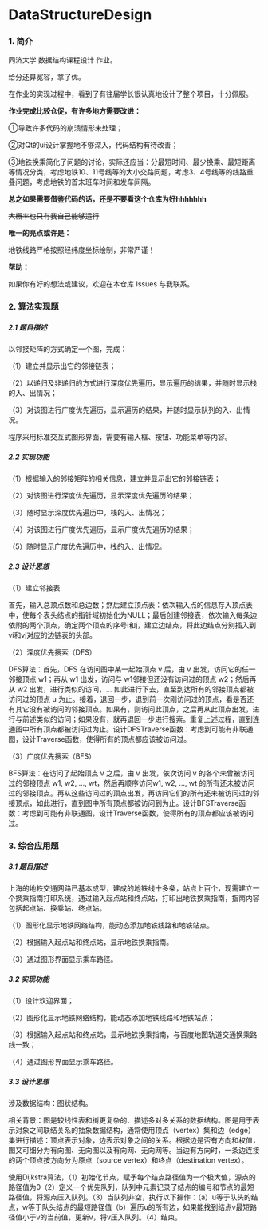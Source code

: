 # DataStructureDesign
### 1. 简介

同济大学 数据结构课程设计 作业。

给分还算宽容，拿了优。

在作业的实现过程中，看到了有往届学长很认真地设计了整个项目，十分佩服。

**作业完成比较仓促，有许多地方需要改进：**

①导致许多代码的崩溃情形未处理；

②对Qt的ui设计掌握地不够深入，代码结构有待改善；

③地铁换乘简化了问题的讨论，实际还应当：分最短时间、最少换乘、最短距离等情况分类，考虑地铁10、11号线等的大小交路问题，考虑3、4号线等的线路重叠问题，考虑地铁的首末班车时间和发车间隔。

**总之如果需要借鉴代码的话，还是不要看这个仓库为好hhhhhhh**

~~大概率也只有我自己能够运行~~

**唯一的亮点或许是：**

地铁线路严格按照经纬度坐标绘制，非常严谨！

**帮助：**

如果你有好的想法或建议，欢迎在本仓库 Issues 与我联系。

### 2. 算法实现题

##### 2.1 题目描述

以邻接矩阵的方式确定一个图，完成： 

（1）建立并显示出它的邻接链表； 

（2）以递归及非递归的方式进行深度优先遍历，显示遍历的结果，并随时显示栈的入、出情况； 

（3）对该图进行广度优先遍历，显示遍历的结果，并随时显示队列的入、出情况。 

程序采用标准交互式图形界面，需要有输入框、按钮、功能菜单等内容。

##### 2.2 实现功能

（1）根据输入的邻接矩阵的相关信息，建立并显示出它的邻接链表；

（2）对该图进行深度优先遍历，显示深度优先遍历的结果；

（3）随时显示深度优先遍历中，栈的入、出情况；

（4）对该图进行广度优先遍历，显示广度优先遍历的结果；

（5）随时显示广度优先遍历中，栈的入、出情况。

##### 2.3 设计思想

（1）建立邻接表

首先，输入总顶点数和总边数；然后建立顶点表：依次输入点的信息存入顶点表中，使每个表头结点的指针域初始化为NULL；最后创建邻接表，依次输入每条边依附的两个顶点，确定两个顶点的序号i和j，建立边结点，将此边结点分别插入到vi和vj对应的边链表的头部。

（2）深度优先搜索（DFS）

DFS算法：首先，DFS 在访问图中某一起始顶点 v 后，由 v 出发，访问它的任一邻接顶点 w1；再从 w1 出发，访问与 w1邻接但还没有访问过的顶点 w2；然后再从 w2 出发，进行类似的访问，… 如此进行下去，直至到达所有的邻接顶点都被访问过的顶点 u 为止。接着，退回一步，退到前一次刚访问过的顶点，看是否还有其它没有被访问的邻接顶点。如果有，则访问此顶点，之后再从此顶点出发，进行与前述类似的访问；如果没有，就再退回一步进行搜索。重复上述过程，直到连通图中所有顶点都被访问过为止。设计DFSTraverse函数：考虑到可能有非联通图，设计Traverse函数，使得所有的顶点都应该被访问过。

（3）广度优先搜索（BFS）

BFS算法：在访问了起始顶点 v 之后，由 v 出发，依次访问 v 的各个未曾被访问过的邻接顶点 w1, w2, …, wt，然后再顺序访问w1, w2, …, wt 的所有还未被访问过的邻接顶点。再从这些访问过的顶点出发，再访问它们的所有还未被访问过的邻接顶点，如此进行，直到图中所有顶点都被访问到为止。设计BFSTraverse函数：考虑到可能有非联通图，设计Traverse函数，使得所有的顶点都应该被访问过。

### 3. 综合应用题

##### 3.1 题目描述

上海的地铁交通网路已基本成型，建成的地铁线十多条，站点上百个，现需建立一个换乘指南打印系统，通过输入起点站和终点站，打印出地铁换乘指南，指南内容包括起点站、换乘站、终点站。

（1）图形化显示地铁网络结构，能动态添加地铁线路和地铁站点。

（2）根据输入起点站和终点站，显示地铁换乘指南。

（3）通过图形界面显示乘车路径。

##### 3.2 实现功能

（1）设计欢迎界面； 

（2）图形化显示地铁网络结构，能动态添加地铁线路和地铁站点；

（3）根据输入起点站和终点站，显示地铁换乘指南，与百度地图轨道交通换乘路线一致；

（4）通过图形界面显示乘车路径。

##### 3.3 设计思想

涉及数据结构：图状结构。

相关背景：图是较线性表和树更复杂的、描述多对多关系的数据结构。图是用于表示对象之间联结关系的抽象数据结构，通常使用顶点（vertex）集和边（edge）集进行描述：顶点表示对象，边表示对象之间的关系。根据边是否有方向和权值，图又可细分为有向图、无向图以及有向网、无向网等。当边有方向时，一条边连接的两个顶点按方向分为原点（source vertex）和终点（destination vertex）。

使用Dijkstra算法，（1）初始化节点，赋予每个结点路径值为一个极大值，源点的路径值为0（2）定义一个优先队列，队列中元素记录了结点的编号和节点的最短路径值，将源点压入队列。（3）当队列非空，执行以下操作：（a）u等于队头的结点，w等于队头结点的最短路径值（b）遍历u的所有边，如果能找到结点v最短路径值小于v的当前值，更新v，将v压入队列。（4）结束。
